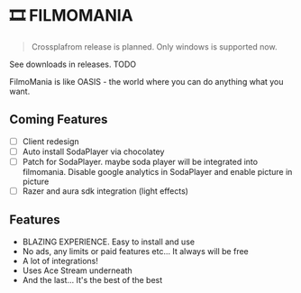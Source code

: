 # 🎞️ FILMOMANIA

> Crossplafrom release is planned. Only windows is supported now.

See downloads in releases. TODO

FilmoMania is like OASIS - the world where you can do anything what you want.

## Coming Features

- [ ] Client redesign
- [ ] Auto install SodaPlayer via chocolatey
- [ ] Patch for SodaPlayer. maybe soda player will be integrated into filmomania. Disable google analytics in SodaPlayer and enable picture in picture
- [ ] Razer and aura sdk integration (light effects)

## Features

- BLAZING EXPERIENCE. Easy to install and use
- No ads, any limits or paid features etc... It always will be free
- A lot of integrations!
- Uses Ace Stream underneath
- And the last... It's the best of the best
